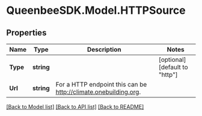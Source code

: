 
# QueenbeeSDK.Model.HTTPSource

## Properties

Name | Type | Description | Notes
------------ | ------------- | ------------- | -------------
**Type** | **string** |  | [optional] [default to "http"]
**Url** | **string** | For a HTTP endpoint this can be http://climate.onebuilding.org. | 

[[Back to Model list]](../README.md#documentation-for-models)
[[Back to API list]](../README.md#documentation-for-api-endpoints)
[[Back to README]](../README.md)

